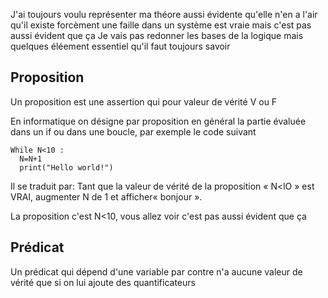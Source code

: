 J'ai toujours voulu représenter ma théore aussi évidente qu'elle n'en a l'air qu'il existe forcèment une faille dans un système est vraie mais c'est pas aussi évident que ça
Je vais pas redonner les bases de la logique mais quelques éléement essentiel qu'il faut toujours savoir

## Proposition

Un proposition est une assertion qui pour valeur de vérité V ou F

En informatique on désigne par proposition en général la partie évaluée dans un if ou dans une boucle, par exemple le code suivant

```
While N<10 :
  N=N+1
  print("Hello world!")
```

Il se traduit par: Tant que la valeur de vérité de la proposition « N<lO » est VRAI,
augmenter N de 1 et afficher« bonjour ».

La proposition c'est N<10, vous allez voir c'est pas aussi évident que ça

## Prédicat

Un prédicat qui dépend d'une variable par contre n'a aucune valeur de vérité que si on lui ajoute des quantificateurs

